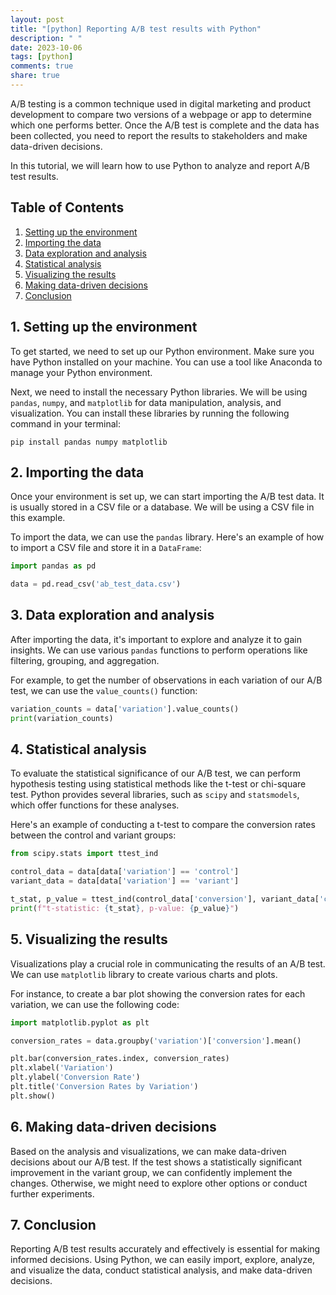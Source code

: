 ```yaml
---
layout: post
title: "[python] Reporting A/B test results with Python"
description: " "
date: 2023-10-06
tags: [python]
comments: true
share: true
---
```


A/B testing is a common technique used in digital marketing and product development to compare two versions of a webpage or app to determine which one performs better. Once the A/B test is complete and the data has been collected, you need to report the results to stakeholders and make data-driven decisions.

In this tutorial, we will learn how to use Python to analyze and report A/B test results.

## Table of Contents
1. [Setting up the environment](#setting-up-the-environment)
2. [Importing the data](#importing-the-data)
3. [Data exploration and analysis](#data-exploration-and-analysis)
4. [Statistical analysis](#statistical-analysis)
5. [Visualizing the results](#visualizing-the-results)
6. [Making data-driven decisions](#making-data-driven-decisions)
7. [Conclusion](#conclusion)

## 1. Setting up the environment <a name="setting-up-the-environment"></a>
To get started, we need to set up our Python environment. Make sure you have Python installed on your machine. You can use a tool like Anaconda to manage your Python environment.

Next, we need to install the necessary Python libraries. We will be using `pandas`, `numpy`, and `matplotlib` for data manipulation, analysis, and visualization. You can install these libraries by running the following command in your terminal:

```
pip install pandas numpy matplotlib
```

## 2. Importing the data <a name="importing-the-data"></a>
Once your environment is set up, we can start importing the A/B test data. It is usually stored in a CSV file or a database. We will be using a CSV file in this example.

To import the data, we can use the `pandas` library. Here's an example of how to import a CSV file and store it in a `DataFrame`:

```python
import pandas as pd

data = pd.read_csv('ab_test_data.csv')
```

## 3. Data exploration and analysis <a name="data-exploration-and-analysis"></a>
After importing the data, it's important to explore and analyze it to gain insights. We can use various `pandas` functions to perform operations like filtering, grouping, and aggregation.

For example, to get the number of observations in each variation of our A/B test, we can use the `value_counts()` function:

```python
variation_counts = data['variation'].value_counts()
print(variation_counts)
```

## 4. Statistical analysis <a name="statistical-analysis"></a>
To evaluate the statistical significance of our A/B test, we can perform hypothesis testing using statistical methods like the t-test or chi-square test. Python provides several libraries, such as `scipy` and `statsmodels`, which offer functions for these analyses.

Here's an example of conducting a t-test to compare the conversion rates between the control and variant groups:

```python
from scipy.stats import ttest_ind

control_data = data[data['variation'] == 'control']
variant_data = data[data['variation'] == 'variant']

t_stat, p_value = ttest_ind(control_data['conversion'], variant_data['conversion'])
print(f"t-statistic: {t_stat}, p-value: {p_value}")
```

## 5. Visualizing the results <a name="visualizing-the-results"></a>
Visualizations play a crucial role in communicating the results of an A/B test. We can use `matplotlib` library to create various charts and plots.

For instance, to create a bar plot showing the conversion rates for each variation, we can use the following code:

```python
import matplotlib.pyplot as plt

conversion_rates = data.groupby('variation')['conversion'].mean()

plt.bar(conversion_rates.index, conversion_rates)
plt.xlabel('Variation')
plt.ylabel('Conversion Rate')
plt.title('Conversion Rates by Variation')
plt.show()
```

## 6. Making data-driven decisions <a name="making-data-driven-decisions"></a>
Based on the analysis and visualizations, we can make data-driven decisions about our A/B test. If the test shows a statistically significant improvement in the variant group, we can confidently implement the changes. Otherwise, we might need to explore other options or conduct further experiments.

## 7. Conclusion <a name="conclusion"></a>
Reporting A/B test results accurately and effectively is essential for making informed decisions. Using Python, we can easily import, explore, analyze, and visualize the data, conduct statistical analysis, and make data-driven decisions.